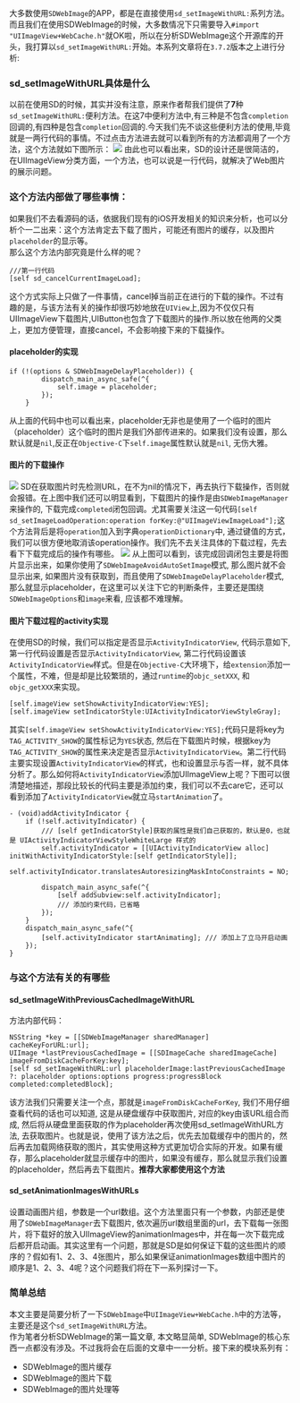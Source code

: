 大多数使用`SDWebImage`的APP，都是在直接使用`sd_setImageWithURL:`系列方法。而且我们在使用SDWebImage的时候，大多数情况下只需要导入`#import "UIImageView+WebCache.h"`就OK啦，所以在分析SDWebImage这个开源库的开头，我打算以`sd_setImageWithURL:`开始。本系列文章将在`3.7.2`版本之上进行分析:
### sd_setImageWithURL具体是什么
以前在使用SD的时候，其实并没有注意，原来作者帮我们提供了**7**种`sd_setImageWithURL:`便利方法。在这7中便利方法中,有三种是不包含`completion`回调的,有四种是包含`completion`回调的.今天我们先不谈这些便利方法的使用,毕竟就是一两行代码的事情。不过点击方法进去就可以看到所有的方法都调用了一个方法，这个方法就如下图所示：
![](https://github.com/qiuncheng/posted-articles-in-blog/blob/master/images/sd_setImageWithURL.jpeg?raw=true)
由此也可以看出来，SD的设计还是很简洁的，在UIImageView分类方面，一个方法，也可以说是一行代码，就解决了Web图片的展示问题。
### 这个方法内部做了哪些事情：
如果我们不去看源码的话，依据我们现有的iOS开发相关的知识来分析，也可以分析个一二出来：这个方法肯定去下载了图片，可能还有图片的缓存，以及图片`placeholder`的显示等。  
那么这个方法内部究竟是什么样的呢？
```
///第一行代码
[self sd_cancelCurrentImageLoad];
```
这个方式实际上只做了一件事情，cancel掉当前正在进行的下载的操作。不过有趣的是，与该方法有关的操作却很巧妙地放在`UIView`上,因为不仅仅只有UIImageView下载图片,UIButton也包含了下载图片的操作.所以放在他两的父类上，更加方便管理，直接cancel，不会影响接下来的下载操作。
#### placeholder的实现
```
if (!(options & SDWebImageDelayPlaceholder)) {
        dispatch_main_async_safe(^{
            self.image = placeholder;
        });
    }
```
从上面的代码中也可以看出来，placeholder无非也是使用了一个临时的图片（placeholder）这个临时的图片是我们外部传进来的。如果我们没有设置，那么默认就是`nil`,反正在`Objective-C`下`self.image`属性默认就是`nil`, 无伤大雅。
#### 图片的下载操作
![](https://github.com/qiuncheng/posted-articles-in-blog/blob/master/images/sd_setImageWithURL2.png?raw=true)
SD在获取图片时先检测URL，在不为nil的情况下，再去执行下载操作，否则就会报错。在上图中我们还可以明显看到，下载图片的操作是由`SDWebImageManager`来操作的, 下载完成`completed`闭包回调。尤其需要关注这一句代码`[self sd_setImageLoadOperation:operation forKey:@"UIImageViewImageLoad"];`这个方法背后是将`operation`加入到字典`operationDictionary`中, 通过键值的方式，我们可以很方便地取消该operation操作。我们先不去关注具体的下载过程，先去看下下载完成后的操作有哪些。
![](https://github.com/qiuncheng/posted-articles-in-blog/blob/master/images/sd_setImageWithURL3.png?raw=true)
从上图可以看到，该完成回调闭包主要是将图片显示出来，如果你使用了`SDWebImageAvoidAutoSetImage`模式, 那么图片就不会显示出来, 如果图片没有获取到，而且使用了`SDWebImageDelayPlaceholder`模式, 那么就显示placeholder，在这里可以关注下它的判断条件，主要还是围绕`SDWebImageOptions`和`image`来看, 应该都不难理解。
#### 图片下载过程的activity实现
在使用SD的时候，我们可以指定是否显示`ActivityIndicatorView`, 代码示意如下, 第一行代码设置是否显示`ActivityIndicatorView`, 第二行代码设置该`ActivityIndicatorView`样式。但是在`Objective-C`大环境下，给`extension`添加一个属性，不难，但是却是比较繁琐的，通过`runtime`的`objc_setXXX`, 和`objc_getXXX`来实现。
```
[self.imageView setShowActivityIndicatorView:YES];
[self.imageView setIndicatorStyle:UIActivityIndicatorViewStyleGray];
```
其实`[self.imageView setShowActivityIndicatorView:YES];`代码只是将key为`TAG_ACTIVITY_SHOW`的属性标记为`YES`状态, 然后在下载图片时候，根据key为`TAG_ACTIVITY_SHOW`的属性来决定是否显示`ActivityIndicatorView`。第二行代码主要实现设置`ActivityIndicatorView`的样式，也和设置显示与否一样，就不具体分析了。那么如何将`ActivityIndicatorView`添加UIImageView上呢？下图可以很清楚地描述，那段比较长的代码主要是添加约束，我们可以不去care它，还可以看到添加了`ActivityIndicatorView`就立马`startAnimation`了。
```
- (void)addActivityIndicator {
    if (!self.activityIndicator) {
        /// [self getIndicatorStyle]获取的属性是我们自己获取的，默认是0，也就是 UIActivityIndicatorViewStyleWhiteLarge 样式的
        self.activityIndicator = [[UIActivityIndicatorView alloc] initWithActivityIndicatorStyle:[self getIndicatorStyle]];
        self.activityIndicator.translatesAutoresizingMaskIntoConstraints = NO;

        dispatch_main_async_safe(^{
            [self addSubview:self.activityIndicator];
            /// 添加约束代码，已省略
        });
    }
    dispatch_main_async_safe(^{
        [self.activityIndicator startAnimating]; /// 添加上了立马开启动画
    });
}
```
### 与这个方法有关的有哪些
#### sd_setImageWithPreviousCachedImageWithURL
方法内部代码：
```
NSString *key = [[SDWebImageManager sharedManager] cacheKeyForURL:url];
UIImage *lastPreviousCachedImage = [[SDImageCache sharedImageCache] imageFromDiskCacheForKey:key];
[self sd_setImageWithURL:url placeholderImage:lastPreviousCachedImage ?: placeholder options:options progress:progressBlock completed:completedBlock];    
```
该方法我们只需要关注一个点，那就是`imageFromDiskCacheForKey`, 我们不用仔细查看代码的话也可以知道, 这是从硬盘缓存中获取图片, 对应的key由该URL组合而成, 然后将从硬盘里面获取的作为placeholder再次使用sd_setImageWithURL方法, 去获取图片。也就是说，使用了该方法之后，优先去加载缓存中的图片的，然后再去加载网络获取的图片，其实使用这种方式更加切合实际的开发。如果有缓存，那么placeholder就显示缓存中的图片，如果没有缓存，那么就显示我们设置的placeholder，然后再去下载图片。**推荐大家都使用这个方法**
#### sd_setAnimationImagesWithURLs
设置动画图片组，参数是一个url数组。这个方法里面只有一个参数，内部还是使用了`SDWebImageManager`去下载图片, 依次遍历url数组里面的url，去下载每一张图片，将下载好的放入UIImageView的animationImages中，并在每一次下载完成后都开启动画。其实这里有一个问题，那就是SD是如何保证下载的这些图片的顺序的？假如有1、2、3、4张图片，那么如果保证animationImages数组中图片的顺序是1、2、3、4呢？这个问题我们将在下一系列探讨一下。
### 简单总结
本文主要是简要分析了一下`SDWebImage`中`UIImageView+WebCache.h`中的方法等，主要还是这个`sd_setImageWithURL`方法。  
作为笔者分析SDWebImage的第一篇文章, 本文略显简单, SDWebImage的核心东西一点都没有涉及。不过我将会在后面的文章中一一分析。接下来的模块系列有：
- SDWebImage的图片缓存
- SDWebImage的图片下载
- SDWebImage的图片处理等